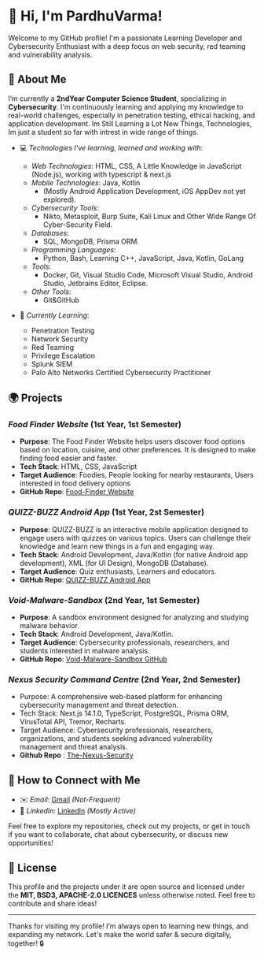 # 👋 Hi, I'm PardhuVarma!

Welcome to my GitHub profile! I'm a passionate Learning Developer and Cybersecurity Enthusiast with a deep focus on web security, red teaming and vulnerability analysis.
## 🚀 About Me

I’m currently a **2ndYear Computer Science Student**, specializing in **Cybersecurity**. I'm continuously learning and applying my knowledge to real-world challenges, especially in penetration testing, ethical hacking, and application development. Im Still Learning a Lot New Things, Technologies, Im just a student so far with intrest in wide range of things. 

- 💻 *Technologies I've learning, learned and working with:*
  - *Web Technologies*: HTML, CSS, A Little Knowledge in JavaScript (Node.js), working with typescript & next.js
  - *Mobile Technologies*: Java, Kotlin
    - (Mostly Android Application Development, iOS AppDev not yet explored).
  - *Cybersecurity Tools*:
    - Nikto, Metasploit, Burp Suite, Kali Linux and Other Wide Range Of Cyber-Security Field.
  - *Databases*:
    - SQL, MongoDB, Prisma ORM.
  - *Programming Languages*:
    - Python, Bash, Learning C++, JavaScript, Java, Kotlin, GoLang
  - *Tools*:
    - Docker, Git, Visual Studio Code, Microsoft Visual Studio, Android Studio, Jetbrains Editor, Eclipse. 
  - *Other Tools*:
    - Git&GitHub

- 🌱 *Currently Learning*:
  - Penetration Testing
  - Network Security
  - Red Teaming
  - Privilege Escalation
  - Splunk SIEM
  - Palo Alto Networks Certified Cybersecurity Practitioner 

## 🌍 Projects

### *Food Finder Website* (1st Year, 1st Semester)
- **Purpose**: The Food Finder Website helps users discover food options based on location, cuisine, and other preferences. It is designed to make finding food easier and faster.
- **Tech Stack**: HTML, CSS, JavaScript
- **Target Audience**: Foodies, People looking for nearby restaurants, Users interested in food delivery options
- **GitHub Repo**: [Food-Finder Website](https://github.com/PardhuSreeRushiVarma20060119/Food-Finder-Website)

### *QUIZZ-BUZZ Android App* (1st Year, 2st Semester)
- **Purpose**: QUIZZ-BUZZ is an interactive mobile application designed to engage users with quizzes on various topics. Users can challenge their knowledge and learn new things in a fun and engaging way.
- **Tech Stack**: Android Development, Java/Kotlin (for native Android app development), XML (for UI Design), MongoDB (Database).
- **Target Audience**: Quiz enthusiasts, Learners and educators.
- **GitHub Repo**: [QUIZZ-BUZZ Android App](https://github.com/PardhuSreeRushiVarma20060119/QUIZZ-BUZZ-Android-App-)

### *Void-Malware-Sandbox* (2nd Year, 1st Semester)
- **Purpose**: A sandbox environment designed for analyzing and studying malware behavior.
- **Tech Stack**: Android Development, Java/Kotlin.
- **Target Audience**: Cybersecurity professionals, researchers, and students interested in malware analysis.
- **GitHub Repo**: [Void-Malware-Sandbox GitHub](https://github.com/PardhuSreeRushiVarma20060119/Void-Malware-Sandbox)

### *Nexus Security Command Centre* (2nd Year, 2nd Semester)
- Purpose: A comprehensive web-based platform for enhancing cybersecurity management and threat detection.
- Tech Stack: Next.js 14.1.0, TypeScript, PostgreSQL, Prisma ORM, VirusTotal API, Tremor, Recharts.
- Target Audience: Cybersecurity professionals, researchers, organizations, and students seeking advanced vulnerability management and threat analysis.
- **Github Repo** : [The-Nexus-Security](https://github.com/PardhuSreeRushiVarma20060119/The-Nexus-Security)



## 💬 How to Connect with Me

- ✉️ *Email*: [Gmail](mailto:pardhusreerushivarma@gmail.com) *(Not-Frequent)*
- 🔗 *LinkedIn*: [LinkedIn](https://www.linkedin.com/in/pardhu-sri-rushi-varma-konduru-696886279?lipi=urn%3Ali%3Apage%3Ad_flagship3_profile_view_base_contact_details%3BU7hCfrBpSQuIdU3w8wD4nw%3D%3D) *(Mostly Active)*

Feel free to explore my repositories, check out my projects, or get in touch if you want to collaborate, chat about cybersecurity, or discuss new opportunities!

## 📄 License

This profile and the projects under it are open source and licensed under the **MIT, BSD3, APACHE-2.0 LICENCES** unless otherwise noted. Feel free to contribute and share ideas!

---

Thanks for visiting my profile! I’m always open to learning new things, and expanding my network. Let's make the world safer & secure digitally, together! 🔒

